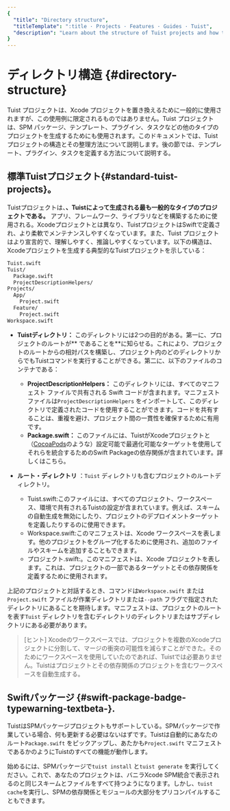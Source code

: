 ```yaml
---
{
  "title": "Directory structure",
  "titleTemplate": ":title · Projects · Features · Guides · Tuist",
  "description": "Learn about the structure of Tuist projects and how to organize them."
}
---
```

# ディレクトリ構造 {#directory-structure}

Tuist プロジェクトは、Xcode プロジェクトを置き換えるために一般的に使用されますが、この使用例に限定されるものではありません。Tuist
プロジェクトは、SPM
パッケージ、テンプレート、プラグイン、タスクなどの他のタイプのプロジェクトを生成するためにも使用されます。このドキュメントでは、Tuist
プロジェクトの構造とその整理方法について説明します。後の節では、テンプレート、プラグイン、タスクを定義する方法について説明する。

## 標準Tuistプロジェクト{#standard-tuist-projects}。

Tuistプロジェクトは、**、Tuistによって生成される最も一般的なタイプのプロジェクトである。**
アプリ、フレームワーク、ライブラリなどを構築するために使用される。Xcodeプロジェクトとは異なり、TuistプロジェクトはSwiftで定義され、より柔軟でメンテナンスしやすくなっています。また、Tuist
プロジェクトはより宣言的で、理解しやすく、推論しやすくなっています。以下の構造は、Xcodeプロジェクトを生成する典型的なTuistプロジェクトを示している：

```bash
Tuist.swift
Tuist/
  Package.swift
  ProjectDescriptionHelpers/
Projects/
  App/
    Project.swift
  Feature/
    Project.swift
Workspace.swift
```

- **Tuistディレクトリ：** このディレクトリには2つの目的がある。第一に、プロジェクトのルートが**
  であることを**に知らせる。これにより、プロジェクトのルートからの相対パスを構築し、プロジェクト内のどのディレクトリからでもTuistコマンドを実行することができる。第二に、以下のファイルのコンテナである：
  - **ProjectDescriptionHelpers：** このディレクトリには、すべてのマニフェスト ファイルで共有される Swift
    コードが含まれます。マニフェストファイルは`ProjectDescriptionHelpers`
    をインポートして、このディレクトリで定義されたコードを使用することができます。コードを共有することは、重複を避け、プロジェクト間の一貫性を確保するために有用です。
  - **Package.swift：**
    このファイルには、TuistがXcodeプロジェクトと（[CocoaPods](https://cococapods)のような）設定可能で最適化可能なターゲットを使用してそれらを統合するためのSwift
    Packageの依存関係が含まれています。詳しくは<LocalizedLink href="/guides/features/projects/dependencies">こちら</LocalizedLink>。

- **ルート・ディレクトリ** ：`Tuist` ディレクトリも含むプロジェクトのルートディレクトリ。
  - <LocalizedLink href="/guides/features/projects/manifests#tuistswift"><bold>Tuist.swift:</bold></LocalizedLink>このファイルには、すべてのプロジェクト、ワークスペース、環境で共有されるTuistの設定が含まれています。例えば、スキームの自動生成を無効にしたり、プロジェクトのデプロイメントターゲットを定義したりするのに使用できます。
  - <LocalizedLink href="/guides/features/projects/manifests#workspace-swift"><bold>Workspace.swift:</bold></LocalizedLink>このマニフェストは、Xcode
    ワークスペースを表します。他のプロジェクトをグループ化するために使用され、追加のファイルやスキームを追加することもできます。
  - <LocalizedLink href="/guides/features/projects/manifests#project-swift"><bold>プロジェクト.swift:</bold></LocalizedLink>。このマニフェストは、Xcode
    プロジェクトを表します。これは、プロジェクトの一部であるターゲットとその依存関係を定義するために使用されます。

上記のプロジェクトと対話するとき、コマンドは`Workspace.swift` または`Project.swift`
ファイルが作業ディレクトリまたは`--path` フラグで指定されたディレクトリにあることを期待します。マニフェストは、プロジェクトのルートを表す`Tuist`
ディレクトリを含むディレクトリのディレクトリまたはサブディレクトリにある必要があります。

> [ヒント]
> Xcodeのワークスペースでは、プロジェクトを複数のXcodeプロジェクトに分割して、マージの衝突の可能性を減らすことができた。そのためにワークスペースを使用していたのであれば、Tuistでは必要ありません。Tuistはプロジェクトとその依存関係のプロジェクトを含むワークスペースを自動生成する。

## Swiftパッケージ <Badge type="warning" text="beta" />{#swift-package-badge-typewarning-textbeta-}.

TuistはSPMパッケージプロジェクトもサポートしている。SPMパッケージで作業している場合、何も更新する必要はないはずです。Tuistは自動的にあなたのルート`Package.swift`
をピックアップし、あたかも`Project.swift` マニフェストであるかのようにTuistのすべての機能が動作します。

始めるには、SPMパッケージで`tuist install` と`tuist generate`
を実行してください。これで、あなたのプロジェクトは、バニラXcode
SPM統合で表示されるのと同じスキームとファイルをすべて持つようになります。しかし、<LocalizedLink href="/guides/features/cache">`tuist
cache`</LocalizedLink>を実行し、SPMの依存関係とモジュールの大部分をプリコンパイルすることもできます。
